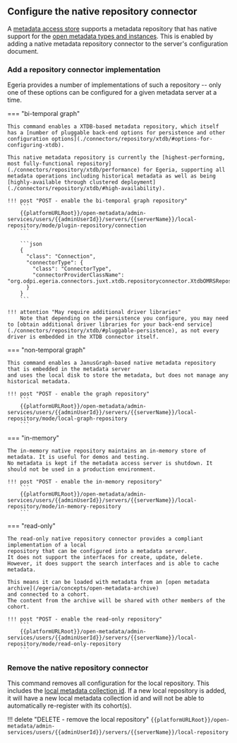 <!-- SPDX-License-Identifier: CC-BY-4.0 -->
<!-- Copyright Contributors to the Egeria project. -->

## Configure the native repository connector

A [metadata access store](./concepts/metadata-access-store) supports a metadata repository that has native support for the [open metadata types and instances](./types).  This is enabled by adding a native metadata repository connector to the server's configuration document.

### Add a repository connector implementation

Egeria provides a number of implementations of such a repository -- only one of these options can be configured for a given metadata server at a time.

=== "bi-temporal graph"

    This command enables a XTDB-based metadata repository, which itself has a [number of pluggable back-end options for persistence and other configuration options](./connectors/repository/xtdb/#options-for-configuring-xtdb).

    This native metadata repository is currently the [highest-performing, most fully-functional repository](./connectors/repository/xtdb/performance) for Egeria, supporting all metadata operations including historical metadata as well as being [highly-available through clustered deployment](./connectors/repository/xtdb/#high-availability).

    !!! post "POST - enable the bi-temporal graph repository"
        ```
        {{platformURLRoot}}/open-metadata/admin-services/users/{{adminUserId}}/servers/{{serverName}}/local-repository/mode/plugin-repository/connection
        ```

        ```json
        {
          "class": "Connection",
          "connectorType": {
            "class": "ConnectorType",
            "connectorProviderClassName": "org.odpi.egeria.connectors.juxt.xtdb.repositoryconnector.XtdbOMRSRepositoryConnectorProvider"
          }
        }
        ```

    !!! attention "May require additional driver libraries"
        Note that depending on the persistence you configure, you may need to [obtain additional driver libraries for your back-end service](./connectors/repository/xtdb/#pluggable-persistence), as not every driver is embedded in the XTDB connector itself.

=== "non-temporal graph"

    This command enables a JanusGraph-based native metadata repository that is embedded in the metadata server
    and uses the local disk to store the metadata, but does not manage any historical metadata.

    !!! post "POST - enable the graph repository"
        ```
        {{platformURLRoot}}/open-metadata/admin-services/users/{{adminUserId}}/servers/{{serverName}}/local-repository/mode/local-graph-repository
        ```

=== "in-memory"

    The in-memory native repository maintains an in-memory store of metadata. It is useful for demos and testing.
    No metadata is kept if the metadata access server is shutdown. It should not be used in a production environment.

    !!! post "POST - enable the in-memory repository"
        ```
        {{platformURLRoot}}/open-metadata/admin-services/users/{{adminUserId}}/servers/{{serverName}}/local-repository/mode/in-memory-repository
        ```

=== "read-only"

    The read-only native repository connector provides a compliant implementation of a local
    repository that can be configured into a metadata server.
    It does not support the interfaces for create, update, delete.
    However, it does support the search interfaces and is able to cache metadata.

    This means it can be loaded with metadata from an [open metadata archive](/egeria/concepts/open-metadata-archive)
    and connected to a cohort.
    The content from the archive will be shared with other members of the cohort.

    !!! post "POST - enable the read-only repository"
        ```
        {{platformURLRoot}}/open-metadata/admin-services/users/{{adminUserId}}/servers/{{serverName}}/local-repository/mode/read-only-repository
        ```

### Remove the native repository connector

This command removes all configuration for the local repository. This includes the [local metadata collection id](./services/omrs/metdata-repositories/#metadata-collection-id). If a new local repository is added, it will have a new local metadata collection id and will not be able to automatically re-register with its cohort(s).

!!! delete "DELETE - remove the local repository"
    ```
    {{platformURLRoot}}/open-metadata/admin-services/users/{{adminUserId}}/servers/{{serverName}}/local-repository
    ```
